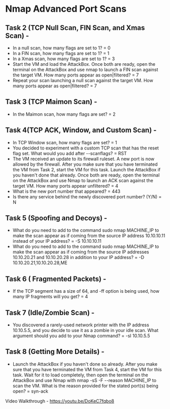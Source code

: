 # Nmap Advanced Port Scans
## Task 2 (TCP Null Scan, FIN Scan, and Xmas Scan) - 
* In a null scan, how many flags are set to 1?
 = 0
* In a FIN scan, how many flags are set to 1?
 = 1
* In a Xmas scan, how many flags are set to 1?
 = 3
* Start the VM and load the AttackBox. Once both are ready, open the terminal on the AttackBox and use nmap to launch a FIN scan against the target VM. How many ports appear as open|filtered?
 = 7
* Repeat your scan launching a null scan against the target VM. How many ports appear as open|filtered?
 = 7
## Task 3 (TCP Maimon Scan) - 
* In the Maimon scan, how many flags are set?
 = 2
## Task 4(TCP ACK, Window, and Custom Scan) - 
* In TCP Window scan, how many flags are set?
 = 1
* You decided to experiment with a custom TCP scan that has the reset flag set. What would you add after --scanflags? 
 = RST
* The VM received an update to its firewall ruleset. A new port is now allowed by the firewall. After you make sure that you have terminated the VM from Task 2, start the VM for this task. Launch the AttackBox if you haven't done that already. Once both are ready, open the terminal on the AttackBox and use Nmap to launch an ACK scan against the target VM. How many ports appear unfiltered?
 = 4
* What is the new port number that appeared?
 = 443
* Is there any service behind the newly discovered port number? (Y/N)
 = N
## Task 5 (Spoofing and Decoys) - 
* What do you need to add to the command sudo nmap MACHINE_IP to make the scan appear as if coming from the source IP address 10.10.10.11 instead of your IP address?
 = -S 10.10.10.11
* What do you need to add to the command sudo nmap MACHINE_IP to make the scan appear as if coming from the source IP addresses 10.10.20.21 and 10.10.20.28 in addition to your IP address?
 = -D 10.10.20.21,10.10.20.28,ME
## Task 6 ( Fragmented Packets) - 
* If the TCP segment has a size of 64, and -ff option is being used, how many IP fragments will you get?
 = 4
## Task 7 (Idle/Zombie Scan) - 
* You discovered a rarely-used network printer with the IP address 10.10.5.5, and you decide to use it as a zombie in your idle scan. What argument should you add to your Nmap command?
 = -sI 10.10.5.5
## Task 8 (Getting More Details) - 
* Launch the AttackBox if you haven't done so already. After you make sure that you have terminated the VM from Task 4, start the VM for this task. Wait for it to load completely, then open the terminal on the AttackBox and use Nmap with nmap -sS -F --reason MACHINE_IP to scan the VM. What is the reason provided for the stated port(s) being open?
 = syn-ack

Video Walkthrough - https://youtu.be/DoKeC7fqbo8